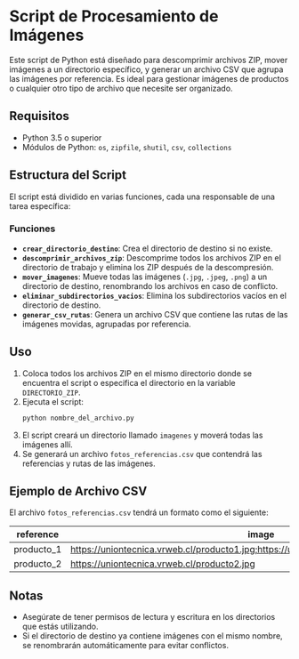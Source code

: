 # Script de Procesamiento de Imágenes

Este script de Python está diseñado para descomprimir archivos ZIP, mover imágenes a un directorio específico, y generar un archivo CSV que agrupa las imágenes por referencia. Es ideal para gestionar imágenes de productos o cualquier otro tipo de archivo que necesite ser organizado.

## Requisitos

- Python 3.5 o superior
- Módulos de Python: `os`, `zipfile`, `shutil`, `csv`, `collections`

## Estructura del Script

El script está dividido en varias funciones, cada una responsable de una tarea específica:

### Funciones

- **`crear_directorio_destino`**: Crea el directorio de destino si no existe.
- **`descomprimir_archivos_zip`**: Descomprime todos los archivos ZIP en el directorio de trabajo y elimina los ZIP después de la descompresión.
- **`mover_imagenes`**: Mueve todas las imágenes (`.jpg`, `.jpeg`, `.png`) a un directorio de destino, renombrando los archivos en caso de conflicto.
- **`eliminar_subdirectorios_vacios`**: Elimina los subdirectorios vacíos en el directorio de destino.
- **`generar_csv_rutas`**: Genera un archivo CSV que contiene las rutas de las imágenes movidas, agrupadas por referencia.

## Uso

1. Coloca todos los archivos ZIP en el mismo directorio donde se encuentra el script o especifica el directorio en la variable `DIRECTORIO_ZIP`.
2. Ejecuta el script:
   ```bash
   python nombre_del_archivo.py
   ```
3. El script creará un directorio llamado `imagenes` y moverá todas las imágenes allí.
4. Se generará un archivo `fotos_referencias.csv` que contendrá las referencias y rutas de las imágenes.

## Ejemplo de Archivo CSV

El archivo `fotos_referencias.csv` tendrá un formato como el siguiente:

| reference   | image                                                      |
|-------------|------------------------------------------------------------|
| producto_1  | https://uniontecnica.vrweb.cl/producto1.jpg;https://uniontecnica.vrweb.cl/producto1_1.jpg |
| producto_2  | https://uniontecnica.vrweb.cl/producto2.jpg              |

## Notas

- Asegúrate de tener permisos de lectura y escritura en los directorios que estás utilizando.
- Si el directorio de destino ya contiene imágenes con el mismo nombre, se renombrarán automáticamente para evitar conflictos.